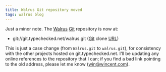 ```yaml
---
title: Walrus Git repository moved
tags: walrus blog
---
```


Just a minor note. The [Walrus](/wiki/Walrus) [Git](/wiki/Git) repository is now at:

-   git://git.typechecked.net/walrus.git ([Git](/wiki/Git) clone [URL](/wiki/URL))

This is just a case change (from `Walrus.git` to `walrus.git`), for consistency with the other projects hosted on git.typechecked.net. I'll be updating any online references to the repository that I can; if you find a bad link pointing to the old address, please let me know (<win@wincent.com>).

